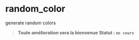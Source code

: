 # random_color
generate random colors

> **__Toute amélioration sera la bienvenue__**
> **Statut : `en cours`**

